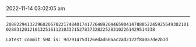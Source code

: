2022-11-14 03:02:05 am

---

`2088229413229602067022174840174172648920446590414788852245925649302101028831201210132516112103321527837328225283102261429514338`

`Latest commit SHA is: 9d791475d126edad60aac2ad2122f8a0a7de2b1d `
